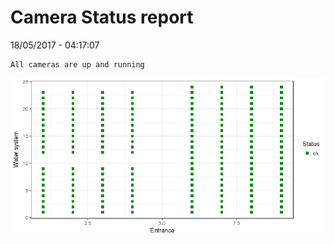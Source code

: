 Camera Status report
================
18/05/2017 - 04:17:07

    All cameras are up and running

![](camreport_files/figure-markdown_github/unnamed-chunk-2-1.png)
